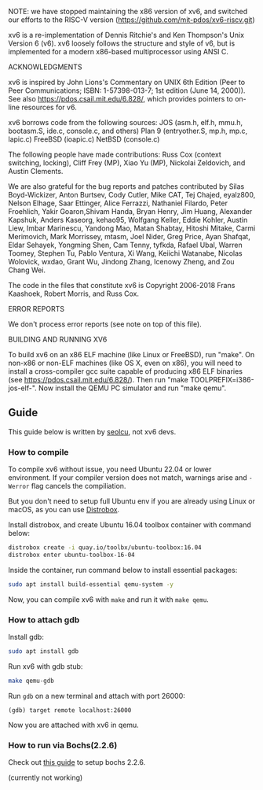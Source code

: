 NOTE: we have stopped maintaining the x86 version of xv6, and switched
our efforts to the RISC-V version
(https://github.com/mit-pdos/xv6-riscv.git)

xv6 is a re-implementation of Dennis Ritchie's and Ken Thompson's Unix
Version 6 (v6). xv6 loosely follows the structure and style of v6,
but is implemented for a modern x86-based multiprocessor using ANSI C.

ACKNOWLEDGMENTS

xv6 is inspired by John Lions's Commentary on UNIX 6th Edition (Peer
to Peer Communications; ISBN: 1-57398-013-7; 1st edition (June 14,
2000)). See also https://pdos.csail.mit.edu/6.828/, which
provides pointers to on-line resources for v6.

xv6 borrows code from the following sources:
JOS (asm.h, elf.h, mmu.h, bootasm.S, ide.c, console.c, and others)
Plan 9 (entryother.S, mp.h, mp.c, lapic.c)
FreeBSD (ioapic.c)
NetBSD (console.c)

The following people have made contributions: Russ Cox (context switching,
locking), Cliff Frey (MP), Xiao Yu (MP), Nickolai Zeldovich, and Austin
Clements.

We are also grateful for the bug reports and patches contributed by Silas
Boyd-Wickizer, Anton Burtsev, Cody Cutler, Mike CAT, Tej Chajed, eyalz800,
Nelson Elhage, Saar Ettinger, Alice Ferrazzi, Nathaniel Filardo, Peter
Froehlich, Yakir Goaron,Shivam Handa, Bryan Henry, Jim Huang, Alexander
Kapshuk, Anders Kaseorg, kehao95, Wolfgang Keller, Eddie Kohler, Austin
Liew, Imbar Marinescu, Yandong Mao, Matan Shabtay, Hitoshi Mitake, Carmi
Merimovich, Mark Morrissey, mtasm, Joel Nider, Greg Price, Ayan Shafqat,
Eldar Sehayek, Yongming Shen, Cam Tenny, tyfkda, Rafael Ubal, Warren
Toomey, Stephen Tu, Pablo Ventura, Xi Wang, Keiichi Watanabe, Nicolas
Wolovick, wxdao, Grant Wu, Jindong Zhang, Icenowy Zheng, and Zou Chang Wei.

The code in the files that constitute xv6 is
Copyright 2006-2018 Frans Kaashoek, Robert Morris, and Russ Cox.

ERROR REPORTS

We don't process error reports (see note on top of this file).

BUILDING AND RUNNING XV6

To build xv6 on an x86 ELF machine (like Linux or FreeBSD), run
"make". On non-x86 or non-ELF machines (like OS X, even on x86), you
will need to install a cross-compiler gcc suite capable of producing
x86 ELF binaries (see https://pdos.csail.mit.edu/6.828/).
Then run "make TOOLPREFIX=i386-jos-elf-". Now install the QEMU PC
simulator and run "make qemu".

## Guide

This guide below is written by [seolcu](https://github.com/seolcu), not xv6 devs.

### How to compile

To compile xv6 without issue, you need Ubuntu 22.04 or lower environment. If your compiler version does not match, warnings arise and `-Werror` flag cancels the compiliation.

But you don't need to setup full Ubuntu env if you are already using Linux or macOS, as you can use [Distrobox](https://distrobox.it/).

Install distrobox, and create Ubuntu 16.04 toolbox container with command below:

```bash
distrobox create -i quay.io/toolbx/ubuntu-toolbox:16.04
distrobox enter ubuntu-toolbox-16-04
```

Inside the container, run command below to install essential packages:

```bash
sudo apt install build-essential qemu-system -y
```

Now, you can compile xv6 with `make` and run it with `make qemu`.

### How to attach gdb

Install gdb:

```bash
sudo apt install gdb
```

Run xv6 with gdb stub:

```bash
make qemu-gdb
```

Run `gdb` on a new terminal and attach with port 26000:

```
(gdb) target remote localhost:26000
```

Now you are attached with xv6 in qemu.

### How to run via Bochs(2.2.6)

Check out [this guide](https://github.com/seolcu/bochs-2.2.6) to setup bochs 2.2.6.

(currently not working)
